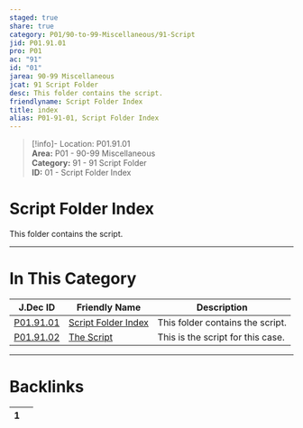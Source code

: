 ```yaml
---  
staged: true  
share: true  
category: P01/90-to-99-Miscellaneous/91-Script  
jid: P01.91.01  
pro: P01  
ac: "91"  
id: "01"  
jarea: 90-99 Miscellaneous  
jcat: 91 Script Folder  
desc: This folder contains the script.  
friendlyname: Script Folder Index  
title: index  
alias: P01-91-01, Script Folder Index  
---  
```

  
>[!info]- Location: P01.91.01  
>**Area:** P01 - 90-99 Miscellaneous  
>**Category:** 91 - 91 Script Folder  
>**ID:** 01 - Script Folder Index  
  
# Script Folder Index  
  
This folder contains the script.  
   
  
  
---  
# In This Category  
  
| J.Dec ID                                                                            | Friendly Name                                                                         | Description                       |  
| ----------------------------------------------------------------------------------- | ------------------------------------------------------------------------------------- | --------------------------------- |  
| [P01.91.01](index.md)         | [Script Folder Index](index.md) | This folder contains the script.  |  
| [P01.91.02](./92-The-Script.md) | [The Script](./92-The-Script.md)  | This is the script for this case. |  
  
  
---  
# Backlinks  
<div><table class="dataview table-view-table"><thead class="table-view-thead"><tr class="table-view-tr-header"><th class="table-view-th"><span></span><span class="dataview small-text">1</span></th><th class="table-view-th"><span></span></th></tr></thead><tbody class="table-view-tbody"></tbody></table></div>